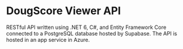 # DougScore Viewer API

RESTful API written using .NET 6, C#, and Entity Framework Core connected to a PostgreSQL database hosted by Supabase. The API is hosted in an app service in Azure.
